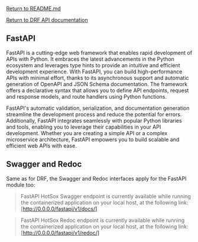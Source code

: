 [Return to README.md](../README.md)

[Return to DRF API documentation](hotsox_app_restapi.md)

## FastAPI

FastAPI is a cutting-edge web framework that enables rapid development of APIs with Python. It embraces the latest advancements in the Python ecosystem and leverages type hints to provide an intuitive and efficient development experience. With FastAPI, you can build high-performance APIs with minimal effort, thanks to its asynchronous support and automatic generation of OpenAPI and JSON Schema documentation. The framework offers a declarative syntax that allows you to define API endpoints, request and response models, and route handlers using Python functions.

FastAPI's automatic validation, serialization, and documentation generation streamline the development process and reduce the potential for errors. Additionally, FastAPI integrates seamlessly with popular Python libraries and tools, enabling you to leverage their capabilities in your API development. Whether you are creating a simple API or a complex microservice architecture, FastAPI empowers you to build scalable and efficient web APIs with ease.

## Swagger and Redoc

Same as for DRF, the Swagger and Redoc interfaces apply for the FastAPI module too:

> FastAPI HotSox Swagger endpoint is currently available while running the containerized application on your local host, at the following link: [http://0.0.0.0/fastapi/v1/docs/]

> FastAPI HotSox Redoc endpoint is currently available while running the containerized application on your local host, at the following link: [http://0.0.0.0/fastapi/v1/redoc/]
